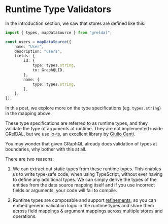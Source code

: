 # Runtime Type Validators

In the introduction section, we saw that stores are defined like this:

```ts
import { types, mapDataSource } from "greldal";

const users = mapDataSource({
    name: "User",
    description: "users",
    fields: {
        id: {
            type: types.string,
            to: GraphQLID,
        },
        name: {
            type: types.string,
        },
    },
});
```

In this post, we explore more on the type specifications (eg. `types.string`) in the mapping above.

These type specifications are referred to as runtime types, and they validate the type of arguments at runtime. They are not implemented inside GRelDAL, but we use [io-ts](https://github.com/gcanti/io-ts), an excellent library by [Giulio Canti](https://mobile.twitter.com/GiulioCanti).

You may wonder that given GRaphQL already does validation of types at boundaries, why bother with this at all.

There are two reasons:

1. We can extract out static types from these runtime types. This enables us to write type-safe code, when using TypeScript, without ever having to define any additional types. We can simply derive the types of the entities from the data source mapping itself and if you use incorrect fields or arguments, your code will fail to compile.

2. Runtime types are composable and support [refinements](https://github.com/gcanti/io-ts#refinements), so you can embed generic validation logic in the runtime types and share them across field mappings & argument mappings across multiple stores and operations.
